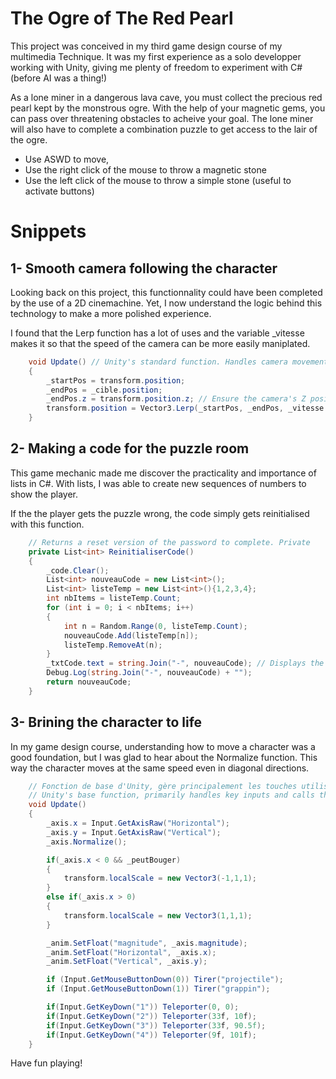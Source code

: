 The Ogre of The Red Pearl
================================

This project was conceived in my third game design course of my multimedia Technique. It was my first experience as a solo developper working with Unity, giving me plenty of freedom to experiment with C# (before AI was a thing!)

As a lone miner in a dangerous lava cave, you must collect the precious red pearl kept by the monstrous ogre. With the help of your magnetic gems, you can pass over threatening obstacles to acheive your goal.
The lone miner will also have to complete a combination puzzle to get access to the lair of the ogre.

- Use ASWD to move,
- Use the right click of the mouse to throw a magnetic stone
- Use the left click of the mouse to throw a simple stone (useful to activate buttons)

# Snippets
## 1- Smooth camera following the character

Looking back on this project, this functionnality could have been completed by the use of a 2D cinemachine. Yet, I now understand the logic behind this technology to make a more polished experience.

I found that the Lerp function has a lot of uses and the variable _vitesse makes it so that the speed of the camera can be more easily maniplated.
```C#
    void Update() // Unity's standard function. Handles camera movement
    {
        _startPos = transform.position;
        _endPos = _cible.position;
        _endPos.z = transform.position.z; // Ensure the camera's Z position remains unchanged
        transform.position = Vector3.Lerp(_startPos, _endPos, _vitesse * Time.deltaTime);
    }
```

## 2- Making a code for the puzzle room

This game mechanic made me discover the practicality and importance of lists in C#. With lists, I was able to create new sequences of numbers to show the player. 

If the the player gets the puzzle wrong, the code simply gets reinitialised with this function.

```C#
    // Returns a reset version of the password to complete. Private
    private List<int> ReinitialiserCode()
    {
        _code.Clear();
        List<int> nouveauCode = new List<int>();
        List<int> listeTemp = new List<int>(){1,2,3,4};
        int nbItems = listeTemp.Count;
        for (int i = 0; i < nbItems; i++)
        {
            int n = Random.Range(0, listeTemp.Count);
            nouveauCode.Add(listeTemp[n]);
            listeTemp.RemoveAt(n);
        }
        _txtCode.text = string.Join("-", nouveauCode); // Displays the password
        Debug.Log(string.Join("-", nouveauCode) + "");
        return nouveauCode;
    }
```

## 3- Brining the character to life

In my game design course, understanding how to move a character was a good foundation, but I was glad to hear about the Normalize function. This way the character moves at the same speed even in diagonal directions.

```C#
    // Fonction de base d'Unity, gère principalement les touches utilisées et les fonctions à appeler en conséquence
    // Unity's base function, primarily handles key inputs and calls the appropriate functions accordingly
    void Update()
    {
        _axis.x = Input.GetAxisRaw("Horizontal");
        _axis.y = Input.GetAxisRaw("Vertical");
        _axis.Normalize();

        if(_axis.x < 0 && _peutBouger)
        {
            transform.localScale = new Vector3(-1,1,1);
        }
        else if(_axis.x > 0)
        {
            transform.localScale = new Vector3(1,1,1);
        }

        _anim.SetFloat("magnitude", _axis.magnitude);
        _anim.SetFloat("Horizontal", _axis.x);
        _anim.SetFloat("Vertical", _axis.y);

        if (Input.GetMouseButtonDown(0)) Tirer("projectile");
        if (Input.GetMouseButtonDown(1)) Tirer("grappin");

        if(Input.GetKeyDown("1")) Teleporter(0, 0);
        if(Input.GetKeyDown("2")) Teleporter(33f, 10f);
        if(Input.GetKeyDown("3")) Teleporter(33f, 90.5f);
        if(Input.GetKeyDown("4")) Teleporter(9f, 101f);
    }
```

Have fun playing!
